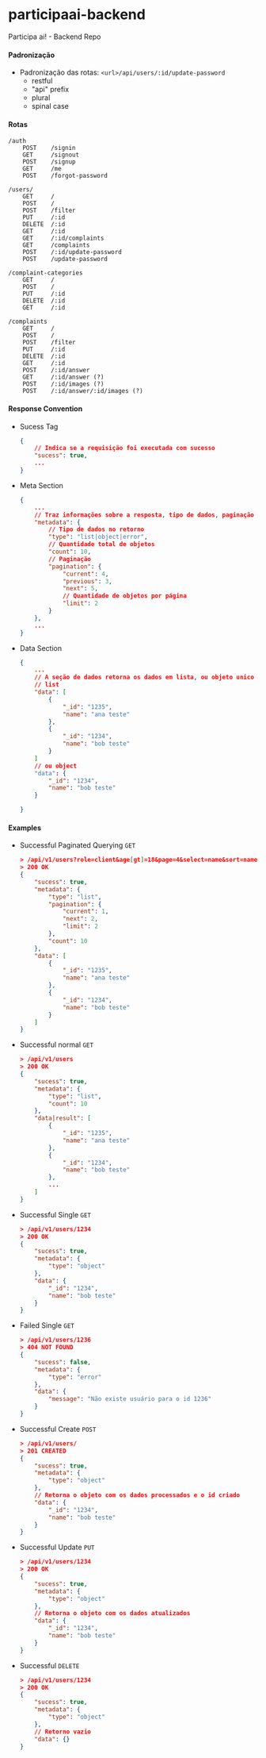 # participaai-backend
Participa ai! - Backend Repo

#### Padronização

-   Padronização das rotas:
    `<url>/api/users/:id/update-password`
    -   restful
    -   "api" prefix
    -   plural
    -   spinal case

#### Rotas

    /auth
        POST 	/signin
        GET 	/signout
        POST 	/signup
        GET  	/me
        POST 	/forgot-password

    /users/
        GET 	/
        POST 	/
        POST 	/filter
        PUT 	/:id
        DELETE 	/:id
        GET 	/:id
        GET 	/:id/complaints
        GET 	/complaints
        POST 	/:id/update-password
        POST 	/update-password

    /complaint-categories
        GET 	/
        POST 	/
        PUT 	/:id
        DELETE 	/:id
        GET 	/:id

    /complaints
        GET 	/
        POST 	/
        POST 	/filter
        PUT 	/:id
        DELETE 	/:id
        GET 	/:id
        POST 	/:id/answer
        GET 	/:id/answer (?)
        POST	/:id/images (?)
        POST	/:id/answer/:id/images (?)

#### Response Convention

-   Sucess Tag

    ```json
    {
        // Indica se a requisição foi executada com sucesso
        "sucess": true,
        ...
    }
    ```

-   Meta Section

    ```json
    {
        ...
        // Traz informações sobre a resposta, tipo de dados, paginação
        "metadata": {
            // Tipo de dados no retorno
            "type": "list|object|error",
            // Quantidade total de objetos
            "count": 10,
            // Paginação
            "pagination": {
                "current": 4,
                "previous": 3,
                "next": 5,
                // Quantidade de objetos por página
                "limit": 2
            }
        },
        ...
    }
    ```

-   Data Section

    ```json
    {
        ...
        // A seção de dados retorna os dados em lista, ou objeto unico
        // list
        "data": [
            {
                "_id": "1235",
                "name": "ana teste"
            },
            {
                "_id": "1234",
                "name": "bob teste"
            }
        ]
        // ou object
        "data": {
            "_id": "1234",
            "name": "bob teste"
        }

    }
    ```

#### Examples

-   Successful Paginated Querying `GET`

    ```json
    > /api/v1/users?role=client&age[gt]=18&page=4&select=name&sort=name&limit=1
    > 200 OK
    {
        "sucess": true,
        "metadata": {
            "type": "list",
            "pagination": {
                "current": 1,
                "next": 2,
                "limit": 2
            },
            "count": 10
        },
        "data": [
            {
                "_id": "1235",
                "name": "ana teste"
            },
            {
                "_id": "1234",
                "name": "bob teste"
            }
        ]
    }
    ```

-   Successful normal `GET`
    ```json
    > /api/v1/users
    > 200 OK
    {
        "sucess": true,
        "metadata": {
            "type": "list",
            "count": 10
        },
        "data|result": [
            {
                "_id": "1235",
                "name": "ana teste"
            },
            {
                "_id": "1234",
                "name": "bob teste"
            },
            ...
        ]
    }
    ```
-   Successful Single `GET`

    ```json
    > /api/v1/users/1234
    > 200 OK
    {
        "sucess": true,
        "metadata": {
            "type": "object"
        },
        "data": {
            "_id": "1234",
            "name": "bob teste"
        }
    }
    ```

-   Failed Single `GET`
    ```json
    > /api/v1/users/1236
    > 404 NOT FOUND
    {
        "sucess": false,
        "metadata": {
            "type": "error"
        },
        "data": {
            "message": "Não existe usuário para o id 1236"
        }
    }
    ```
-   Successful Create `POST`
    ```json
    > /api/v1/users/
    > 201 CREATED
    {
        "sucess": true,
        "metadata": {
            "type": "object"
        },
        // Retorna o objeto com os dados processados e o id criado
        "data": {
            "_id": "1234",
            "name": "bob teste"
        }
    }
    ```
-   Successful Update `PUT`

    ```json
    > /api/v1/users/1234
    > 200 OK
    {
        "sucess": true,
        "metadata": {
            "type": "object"
        },
        // Retorna o objeto com os dados atualizados
        "data": {
            "_id": "1234",
            "name": "bob teste"
        }
    }
    ```

-   Successful `DELETE`
    ```json
    > /api/v1/users/1234
    > 200 OK
    {
        "sucess": true,
        "metadata": {
            "type": "object"
        },
        // Retorno vazio
        "data": {}
    }
    ```
